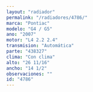 ```yaml
---
layout: "radiador"
permalink: "/radiadores/4786/"
marca: "Pontiac"
modelo: "G4 / G5"
ano: "2007"
motor: "L4 2.2 2.4"
transmision: "Automática"
parte: "438327"
clima: "Con clima"
alto: "26 11/16"
ancho: "14 1/2"
observaciones: ""
id: "4786"
---
```


